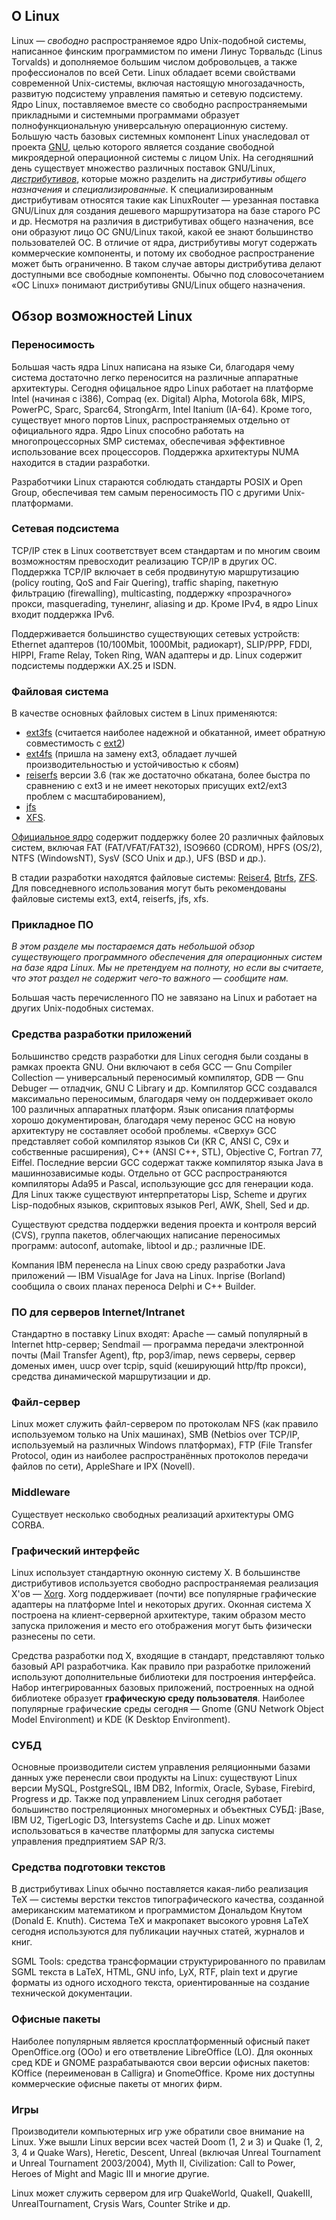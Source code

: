 ## О Linux

Linux — *свободно* распространяемое ядро Unix-подобной системы,
написанное финским программистом по имени Линус Торвальдс
(Linus Torvalds) и дополняемое большим числом добровольцев, а также
профессионалов по всей Сети. Linux обладает всеми свойствами
современной Unix-системы, включая настоящую многозадачность,
развитую подсистему управления памятью и сетевую подсистему. Ядро
Linux, поставляемое вместе со свободно распространяемыми прикладными и
системными программами образует полнофункциональную универсальную
операционную систему. Большую часть базовых системных компонент
Linux унаследовал от проекта [GNU](http://www.gnu.org/), целью которого
является создание свободной микроядерной операционной системы с лицом
Unix. На сегодняшний день существует множество различных поставок
GNU/Linux, [*дистрибутивов*](Дистрибутивы "wikilink"), которые можно
разделить на *дистрибутивы общего назначения* и
*специализированные*. К специализированным
дистрибутивам относятся такие как LinuxRouter — урезанная
поставка GNU/Linux для создания дешевого маршрутизатора на базе
старого PC и др. Несмотря на различия в дистрибутивах общего
назначения, все они образуют лицо ОС GNU/Linux такой, какой ее
знают большинство пользователей ОС. В отличие от ядра, дистрибутивы
могут содержать коммерческие компоненты, и потому их свободное
распространение может быть ограниченно. В таком случае авторы
дистрибутива делают доступными все свободные компоненты. Обычно под
словосочетанием «ОС Linux» понимают дистрибутивы GNU/Linux общего
назначения.

## Обзор возможностей Linux

### Переносимость

Большая часть ядра Linux написана на языке Си, благодаря чему система
достаточно легко переносится на различные аппаратные архитектуры.
Сегодня офицальное ядро Linux работает на платформе Intel (начиная с
i386), Compaq (ex. Digital) Alpha, Motorola 68k, MIPS, PowerPC, Sparc,
Sparc64, StrongArm, Intel Itanium (IA-64). Кроме того, существует много
портов Linux, распространяемых отдельно от официального ядра. Ядро
Linux способно работать на многопроцессорных SMP системах, обеспечивая
эффективное использование всех процессоров. Поддержка архитектуры NUMA
находится в стадии разработки.

Разработчики Linux стараются соблюдать стандарты POSIX и Open Group,
обеспечивая тем самым переносимость ПО с другими Unix-платформами.

### Сетевая подсистема

TCP/IP стек в Linux соответствует всем стандартам и по многим своим
возможностям превосходит реализацию TCP/IP в других ОС. Поддержка
TCP/IP включает в себя продвинутую маршрутизацию (policy routing, QoS
and Fair Quering), traffic shaping, пакетную фильтрацию (firewalling),
multicasting, поддержку «прозрачного» прокси, masquerading, тунелинг,
aliasing и др. Кроме IPv4, в ядро Linux входит поддержка IPv6.

Поддерживается большинство существующих сетевых устройств: Ethernet
адаптеров (10/100Mbit, 1000Mbit, радиокарт), SLIP/PPP, FDDI, HIPPI,
Frame Relay, Token Ring, WAN адаптеры и др. Linux содержит подсистемы
поддержки AX.25 и ISDN.

### Файловая система

В качестве основных файловых систем в Linux применяются:

  - [ext3fs](http://ru.wikipedia.org/wiki/Ext3) (считается наиболее
    надежной и обкатанной, имеет обратную совместимость с
    [ext2](http://ru.wikipedia.org/wiki/Ext2))
  - [ext4fs](http://ru.wikipedia.org/wiki/Ext4) (пришла на замену ext3,
    обладает лучшей производительностью и устойчивостью к сбоям)
  - [reiserfs](http://ru.wikipedia.org/wiki/ReiserFS) версии 3.6 (так же
    достаточно обкатана, более быстра по сравнению с ext3 и не имеет
    некоторых присущих ext2/ext3 проблем с масштабированием),
  - [jfs](http://ru.wikipedia.org/wiki/JFS)
  - [XFS](http://ru.wikipedia.org/wiki/XFS).

[Официальное ядро](http://kernel.org/) содержит поддержку более 20
различных файловых систем, включая FAT (FAT/VFAT/FAT32), ISO9660
(CDROM), HPFS (OS/2), NTFS (WindowsNT), SysV (SCO Unix и др.), UFS (BSD
и др.).

В стадии разработки находятся файловые системы:
[Reiser4](http://ru.wikipedia.org/wiki/Reiser4),
[Btrfs](http://ru.wikipedia.org/wiki/Btrfs),
[ZFS](http://zfsonlinux.org). Для повседневного использования могут быть
рекомендованы файловые системы ext3, ext4, reiserfs, jfs, xfs.

### Прикладное ПО

*В этом разделе мы постараемся дать небольшой обзор существующего
программного обеспечения для операционных систем на базе ядра
Linux. Мы не претендуем на полноту, но если вы считаете, что этот раздел
не содержит чего-то важного — сообщите нам.*

Большая часть перечисленного ПО не завязано на Linux и работает на
других Unix-подобных системах.

### Средства разработки приложений

Большинство средств разработки для Linux сегодня были созданы в рамках
проекта GNU. Они включают в себя GCC — Gnu Compiler Collection —
универсальный переносимый компилятор, GDB — Gnu Debuger —
отладчик, GNU C Library и др. Компилятор GCC создавался
максимально переносимым, благодаря чему он поддерживает около
100 различных аппаратных платформ. Язык описания платформы хорошо
документирован, благодаря чему перенос GCC на новую архитектуру
не составляет особой проблемы. «Сверху» GCC представляет собой
компилятор языков Си (KR C, ANSI C, C9x и собственные
расширения), C++ (ANSI C++, STL), Objective C, Fortran 77,
Eiffel. Последние версии GCC содержат также компилятор языка Java в
машиннозависимые коды. Отдельно от GCC распространяются компиляторы
Ada95 и Pascal, использующие gcc для генерации кода. Для Linux также
существуют интерпретаторы Lisp, Scheme и других Lisp-подобных
языков, скриптовых языков Perl, AWK, Shell, Sed и др.

Существуют средства поддержки ведения проекта и контроля версий (CVS),
группа пакетов, облегчающих написание переносимых программ: autoconf,
automake, libtool и др.; различные IDE.

Компания IBM перенесла на Linux свою среду разработки Java приложений —
IBM VisualAge for Java на Linux. Inprise (Borland) сообщила о своих
планах переноса Delphi и C++ Builder.

### ПО для серверов Internet/Intranet

Стандартно в поставку Linux входят: Apache — самый популярный в Internet
http-сервер; Sendmail — программа передачи электронной почты (Mail
Transfer Agent), ftp, pop3/imap, news серверы, сервер доменых имен, uucp
over tcpip, squid (кеширующий http/ftp прокси), средства динамической
маршрутизации и др.

### Файл-сервер

Linux может служить файл-сервером по протоколам NFS (как правило
используемом только на Unix машинах), SMB (Netbios over TCP/IP,
используемый на различных Windows платформах), FTP (File Transfer
Protocol, один из наиболее распространённых протоколов передачи файлов
по сети), AppleShare и IPX (Novell).

### Middleware

Существует несколько свободных реализаций архитектуры OMG CORBA.

### Графический интерфейс

Linux использует стандартную оконную систему X. В большинстве
дистрибутивов используется свободно распространяемая
реализация X'ов — [Xorg](http://www.x.org/). Xorg поддерживает
(почти) все популярные графические адаптеры на платформе Intel и
некоторых других. Оконная система X построена на
клиент-серверной архитектуре, таким образом место запуска
приложения и место его отображения могут быть физически разнесены по
сети.

Средства разработки под X, входящие в стандарт, представляют только
базовый API разработчика. Как правило при разработке приложений
используют дополнительные библиотеки для построения интерфейса.
Набор интегрированных базовых приложений, построенных на одной
библиотеке образует **графическую среду пользователя**. Наиболее
популярные графические среды сегодня — Gnome (GNU Network Object
Model Environment) и KDE (K Desktop Environment).

### СУБД

Основные производители систем управления реляционными базами данных уже
перенесли свои продукты на Linux: существуют Linux версии MySQL,
PostgreSQL, IBM DB2, Informix, Oracle, Sybase, Firebird, Progress и др.
Также под управлением Linux сегодня работает большинство
постреляционных многомерных и объектных СУБД: jBase, IBM
U2, TigerLogic D3, Intersystems Cache и др. Linux может использоваться в
качестве платформы для запуска системы управления предприятием SAP R/3.

### Средства подготовки текстов

В дистрибутивах Linux обычно поставляется какая-либо реализация TeX —
системы верстки текстов типографического качества, созданной
американским математиком и программистом Дональдом Кнутом
(Donald E. Knuth). Система TeX и макропакет высокого уровня LaTeX
сегодня используются для публикации научных статей, журналов и
книг.

SGML Tools: средства трансформации структурированного по правилам SGML
текста в LaTeX, HTML, GNU info, LyX, RTF, plain text и другие форматы
из одного исходного текста, ориентированные на создание технической
документации.

### Офисные пакеты

Наиболее популярным является кросплатформенный офисный пакет
OpenOffice.org (OOo) и его ответвление LibreOffice (LO). Для оконных
сред KDE и GNOME разрабатываются свои версии офисных пакетов:
KOffice (переименован в Calligra) и GnomeOffice. Кроме них доступны
коммерческие офисные пакеты от многих фирм.

### Игры

Производители компьютерных игр уже обратили свое внимание на Linux. Уже
вышли Linux версии всех частей Doom (1, 2 и 3) и Quake (1, 2, 3, 4 и
Quake Wars), Heretic, Descent, Unreal (включая Unreal Tournament и
Unreal Tournament 2003/2004), Myth II, Civilization: Call to Power,
Heroes of Might and Magic III и многие другие.

Linux может служить сервером для игр QuakeWorld, QuakeII, QuakeIII,
UnrealTournament, Crysis Wars, Counter Strike и др.

